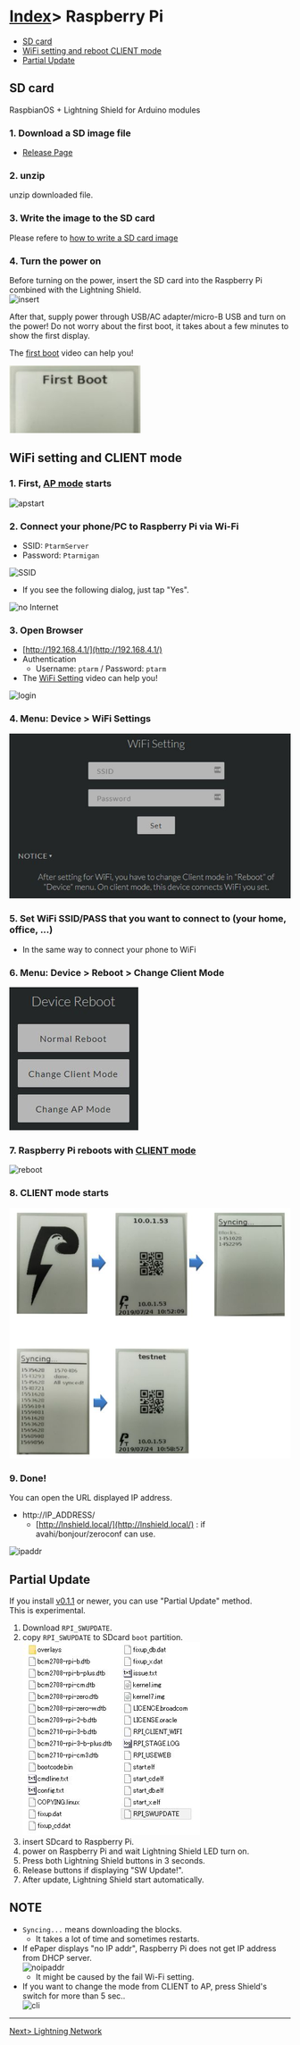 # [Index](index.html)> Raspberry Pi

* [SD card](#sd-card)
* [WiFi setting and reboot CLIENT mode](#wifi-setting-and-reboot-client-mode)
* [Partial Update](#partial-update)

## SD card

RaspbianOS + Lightning Shield for Arduino modules

### 1. Download a SD image file

* [Release Page](https://github.com/nayutaco/lns_arduino_library/releases)

### 2. unzip

unzip downloaded file.

### 3. Write the image to the SD card

Please refere to [how to write a SD card image](https://www.raspberrypi.org/documentation/installation/installing-images/README.md)

### 4. Turn the power on

Before turning on the power, insert the SD card into the Raspberry Pi combined with the Lightning Shield.  
![insert](images/insert_sd.jpg)

After that, supply power through USB/AC adapter/micro-B USB and turn on the power! Do not worry about the first boot, it takes about a few minutes to show the first display.  

The [first boot](https://youtu.be/kF_WI_qtKfI) video can help you!  

![first boot](images/firstboot.jpg)

## WiFi setting and CLIENT mode

### 1. First, [AP mode](setup_faq.md#ap-mode) starts

![apstart](images/wifi_00.jpg)

### 2. Connect your phone/PC to Raspberry Pi via Wi-Fi

* SSID: `PtarmServer`
* Password: `Ptarmigan`

![SSID](images/android_ssid.jpg)

* If you see the following dialog, just tap "Yes".

![no Internet](images/android_nointernet.jpg)

### 3. Open Browser

* [http://192.168.4.1/](http://192.168.4.1/)
* Authentication
  * Username: `ptarm` / Password: `ptarm`
* The [WiFi Setting](https://youtu.be/0fDGXs4KPa8) video can help you!

![login](images/web_login.jpg)

### 4. **Menu: Device > WiFi Settings**

![ssid](images/wifi_01.jpg)

### 5. Set WiFi SSID/PASS that you want to connect to (your home, office, ...)

* In the same way to connect your phone to WiFi

### 6. **Menu: Device > Reboot > Change Client Mode**  

![cli](images/wifi_02.jpg)

### 7. Raspberry Pi reboots with [CLIENT mode](setup_faq.md#client-mode)

![reboot](images/wifi_03.jpg)

### 8. CLIENT mode starts  

![cli](images/wifi_04.jpg)

### 9. Done!

You can open the URL displayed IP address.

* http://IP_ADDRESS/
  * [http://lnshield.local/](http://lnshield.local/) : if avahi/bonjour/zeroconf can use.

![ipaddr](images/ipaddr.jpg)

## Partial Update

If you install [v0.1.1](https://github.com/nayutaco/lns_arduino_library/releases/tag/v0.1.1) or newer, you can use "Partial Update" method.  
This is experimental.

1. Download `RPI_SWUPDATE`.
2. copy `RPI_SWUPDATE` to SDcard `boot` partition.
![copy](images/pu_file.jpg)
3. insert SDcard to Raspberry Pi.
4. power on Raspberry Pi and wait Lightning Shield LED turn on.
5. Press both Lightning Shield buttons in 3 seconds.
6. Release buttons if displaying "SW Update!".
7. After update, Lightning Shield start automatically.

## NOTE

* `Syncing...` means downloading the blocks.
  * It takes a lot of time and sometimes restarts.
* If ePaper displays "no IP addr", Raspberry Pi does not get IP address from DHCP server.  
  ![noipaddr](images/noipaddr.jpg)
  * It might be caused by the fail Wi-Fi setting.  
* If you want to change the mode from CLIENT to AP, press Shield's switch for more than 5 sec..  
  ![cli](images/emer_01.jpg)

----

[Next> Lightning Network](setup_ln.md)
